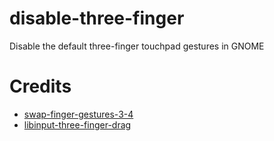 # disable-three-finger
Disable the default three-finger touchpad gestures in GNOME

# Credits

- [swap-finger-gestures-3-4](https://github.com/icedman/swap-finger-gestures-3-4)
- [libinput-three-finger-drag](https://github.com/marsqing/libinput-three-finger-drag)
